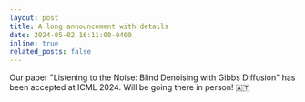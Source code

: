 ```yaml
---
layout: post
title: A long announcement with details
date: 2024-05-02 16:11:00-0400
inline: true
related_posts: false
---
```


Our paper "Listening to the Noise: Blind Denoising with Gibbs Diffusion" has been accepted at ICML 2024. Will be going there in person! :austria:
